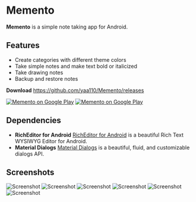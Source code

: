 Memento
=======
**Memento** is a simple note taking app for Android.

## Features

- Create categories with different theme colors
- Take simple notes and make text bold or italicized
- Take drawing notes
- Backup and restore notes

**Download** https://github.com/yaa110/Memento/releases

[![Memento on Google Play](https://cloud.githubusercontent.com/assets/23243656/19977341/8d6d4be6-a1f3-11e6-9f10-bf53a4e43bf1.png)](https://play.google.com/store/apps/details?id=github.yaa110.memento)
[![Memento on Google Play](https://user-images.githubusercontent.com/32419723/31298395-444a0bce-aaea-11e7-8624-cd38636fbf42.png)](https://f-droid.org/packages/github.yaa110.memento/)


## Dependencies

- **RichEditor for Android** [RichEditor for Android](https://github.com/wasabeef/richeditor-android) is a beautiful Rich Text WYSIWYG Editor for Android.
- **Material Dialogs** [Material Dialogs](https://github.com/afollestad/material-dialogs) is a beautiful, fluid, and customizable dialogs API.

## Screenshots

![Screenshot](https://raw.githubusercontent.com/yaa110/Memento/master/Screenshots/001.png)
![Screenshot](https://raw.githubusercontent.com/yaa110/Memento/master/Screenshots/002.png)
![Screenshot](https://raw.githubusercontent.com/yaa110/Memento/master/Screenshots/003.png)
![Screenshot](https://raw.githubusercontent.com/yaa110/Memento/master/Screenshots/004.png)
![Screenshot](https://raw.githubusercontent.com/yaa110/Memento/master/Screenshots/005.png)
![Screenshot](https://raw.githubusercontent.com/yaa110/Memento/master/Screenshots/006.png)
